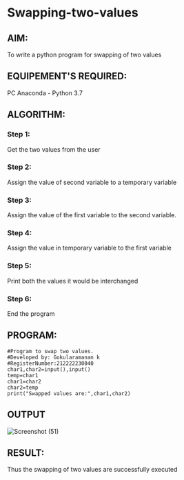 # Swapping-two-values
## AIM:
To write a python program for swapping of two values
## EQUIPEMENT'S REQUIRED: 
PC
Anaconda - Python 3.7
## ALGORITHM: 
### Step 1:
Get the two values from the user
### Step 2: 
Assign the value of second variable to a temporary variable 
### Step 3: 
Assign the value of the first variable to the second variable.
### Step 4:  
Assign the value in temporary variable to the first variable
### Step 5: 
Print both the values it would be interchanged
### Step 6: 
End the program
## PROGRAM:
```
#Program to swap two values.
#Developed by: Gokularamanan k
#RegisterNumber:212222230040
char1,char2=input(),input()
temp=char1
char1=char2
char2=temp
print("Swapped values are:",char1,char2)
```
## OUTPUT
![Screenshot (51)](https://user-images.githubusercontent.com/119518996/226164848-49dec62f-9ff7-4b5c-815b-4f5c64393871.png)




## RESULT:
Thus the swapping of two values are successfully executed



